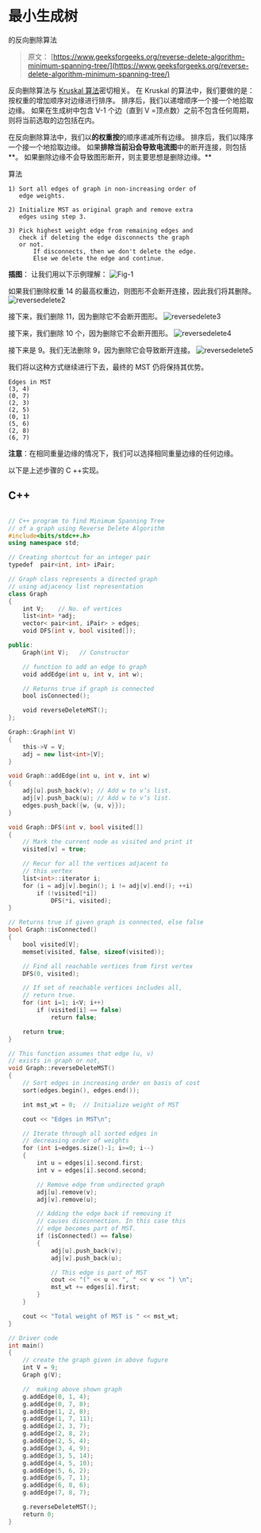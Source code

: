 # 最小生成树

的反向删除算法

> 原文： [https://www.geeksforgeeks.org/reverse-delete-algorithm-minimum-spanning-tree/](https://www.geeksforgeeks.org/reverse-delete-algorithm-minimum-spanning-tree/)

反向删除算法与 [Kruskal 算法](https://www.geeksforgeeks.org/greedy-algorithms-set-2-kruskals-minimum-spanning-tree-mst/)密切相关。 在 Kruskal 的算法中，我们要做的是：按权重的增加顺序对边缘进行排序。 排序后，我们以递增顺序一个接一个地拾取边缘。 如果在生成树中包含 V-1 个边（直到 V =顶点数）之前不包含任何周期，则将当前选取的边包括在内。

在反向删除算法中，我们以**的权重按**的顺序递减所有边缘。 排序后，我们以降序一个接一个地拾取边缘。 如果**排除当前沿会导致电流图**中的断开连接，则包括**。 如果删除边缘不会导致图形断开，则主要思想是删除边缘。**

算法

```
1) Sort all edges of graph in non-increasing order of
   edge weights.

2) Initialize MST as original graph and remove extra
   edges using step 3.

3) Pick highest weight edge from remaining edges and 
   check if deleting the edge disconnects the graph  
   or not.
       If disconnects, then we don't delete the edge.
       Else we delete the edge and continue. 
```

**插图**：
让我们用以下示例理解：
![](img/8dc4df6d86d36d8246549dc9f7b13def.png "Fig-1")

如果我们删除权重 14 的最高权重边，则图形不会断开连接，因此我们将其删除。
![reversedelete2](img/0f421a99d312f34017ab4d909d3286e6.png)

接下来，我们删除 11，因为删除它不会断开图形。
![reversedelete3](img/707dfbfa02184450f35d6819603fda0c.png)

接下来，我们删除 10 个，因为删除它不会断开图形。
![reversedelete4](img/b8d22a0349158fb346c01e57faf0ff0b.png)

接下来是 9。我们无法删除 9，因为删除它会导致断开连接。
![reversedelete5](img/f351f1f7d2b35f793222045a09a9db3f.png)

我们将以这种方式继续进行下去，最终的 MST 仍将保持其优势。

```
Edges in MST
(3, 4) 
(0, 7) 
(2, 3) 
(2, 5) 
(0, 1) 
(5, 6) 
(2, 8) 
(6, 7) 
```

 **注意**：在相同重量边缘的情况下，我们可以选择相同重量边缘的任何边缘。

以下是上述步骤的 C ++实现。

## C++

```cpp

// C++ program to find Minimum Spanning Tree 
// of a graph using Reverse Delete Algorithm 
#include<bits/stdc++.h> 
using namespace std; 

// Creating shortcut for an integer pair 
typedef  pair<int, int> iPair; 

// Graph class represents a directed graph 
// using adjacency list representation 
class Graph 
{ 
    int V;    // No. of vertices 
    list<int> *adj; 
    vector< pair<int, iPair> > edges; 
    void DFS(int v, bool visited[]); 

public: 
    Graph(int V);   // Constructor 

    // function to add an edge to graph 
    void addEdge(int u, int v, int w); 

    // Returns true if graph is connected 
    bool isConnected(); 

    void reverseDeleteMST(); 
}; 

Graph::Graph(int V) 
{ 
    this->V = V; 
    adj = new list<int>[V]; 
} 

void Graph::addEdge(int u, int v, int w) 
{ 
    adj[u].push_back(v); // Add w to v’s list. 
    adj[v].push_back(u); // Add w to v’s list. 
    edges.push_back({w, {u, v}}); 
} 

void Graph::DFS(int v, bool visited[]) 
{ 
    // Mark the current node as visited and print it 
    visited[v] = true; 

    // Recur for all the vertices adjacent to 
    // this vertex 
    list<int>::iterator i; 
    for (i = adj[v].begin(); i != adj[v].end(); ++i) 
        if (!visited[*i]) 
            DFS(*i, visited); 
} 

// Returns true if given graph is connected, else false 
bool Graph::isConnected() 
{ 
    bool visited[V]; 
    memset(visited, false, sizeof(visited)); 

    // Find all reachable vertices from first vertex 
    DFS(0, visited); 

    // If set of reachable vertices includes all, 
    // return true. 
    for (int i=1; i<V; i++) 
        if (visited[i] == false) 
            return false; 

    return true; 
} 

// This function assumes that edge (u, v) 
// exists in graph or not, 
void Graph::reverseDeleteMST() 
{ 
    // Sort edges in increasing order on basis of cost 
    sort(edges.begin(), edges.end()); 

    int mst_wt = 0;  // Initialize weight of MST 

    cout << "Edges in MST\n"; 

    // Iterate through all sorted edges in 
    // decreasing order of weights 
    for (int i=edges.size()-1; i>=0; i--) 
    { 
        int u = edges[i].second.first; 
        int v = edges[i].second.second; 

        // Remove edge from undirected graph 
        adj[u].remove(v); 
        adj[v].remove(u); 

        // Adding the edge back if removing it 
        // causes disconnection. In this case this  
        // edge becomes part of MST. 
        if (isConnected() == false) 
        { 
            adj[u].push_back(v); 
            adj[v].push_back(u); 

            // This edge is part of MST 
            cout << "(" << u << ", " << v << ") \n"; 
            mst_wt += edges[i].first; 
        } 
    } 

    cout << "Total weight of MST is " << mst_wt; 
} 

// Driver code 
int main() 
{ 
    // create the graph given in above fugure 
    int V = 9; 
    Graph g(V); 

    //  making above shown graph 
    g.addEdge(0, 1, 4); 
    g.addEdge(0, 7, 8); 
    g.addEdge(1, 2, 8); 
    g.addEdge(1, 7, 11); 
    g.addEdge(2, 3, 7); 
    g.addEdge(2, 8, 2); 
    g.addEdge(2, 5, 4); 
    g.addEdge(3, 4, 9); 
    g.addEdge(3, 5, 14); 
    g.addEdge(4, 5, 10); 
    g.addEdge(5, 6, 2); 
    g.addEdge(6, 7, 1); 
    g.addEdge(6, 8, 6); 
    g.addEdge(7, 8, 7); 

    g.reverseDeleteMST(); 
    return 0; 
} 

```